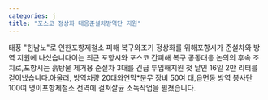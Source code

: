 ```yaml
---
categories: j
title: "포스코 정상화 대응준설차방역단 지원"
---
```

태풍 "힌남노"로 인한포항제철소 피해 복구와조기 정상화를 위해포항시가 준설차와 방역 지원에 나섰습니다이는 최근 포항시와 포스코 간피해 복구 공동대응 논의의 후속 조치로,포항시는 흙탕물 제거용 준설차 3대를 긴급 투입해지원 첫 날인 16일 2만 리터를 걷어냈습니다.아울러, 방역차량 20대와연막*분무 장비 50여 대,읍면동 방역 봉사단 100여 명이포항제철소 전역에 걸쳐살균 소독작업을 펼쳤습니다.